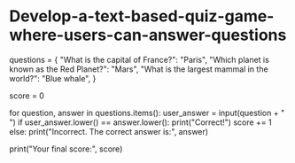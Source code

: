 # Develop-a-text-based-quiz-game-where-users-can-answer-questions
questions = {
    "What is the capital of France?": "Paris",
    "Which planet is known as the Red Planet?": "Mars",
    "What is the largest mammal in the world?": "Blue whale",
}

score = 0

for question, answer in questions.items():
    user_answer = input(question + " ")
    if user_answer.lower() == answer.lower():
        print("Correct!")
        score += 1
    else:
        print("Incorrect. The correct answer is:", answer)

print("Your final score:", score)
